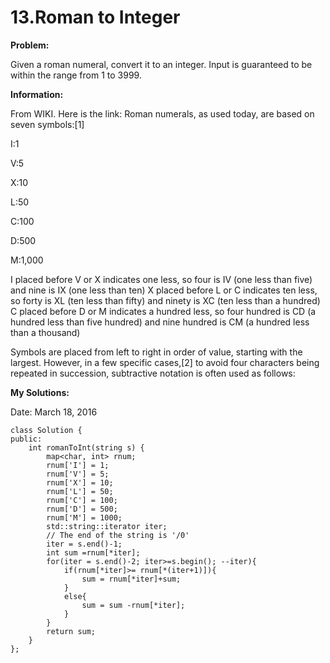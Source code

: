 # 13.Roman to Integer
**Problem:**

Given a roman numeral, convert it to an integer.
Input is guaranteed to be within the range from 1 to 3999.

**Information:**

From WIKI. Here is the link:
Roman numerals, as used today, are based on seven symbols:[1]

I:1

V:5

X:10

L:50

C:100

D:500

M:1,000

I placed before V or X indicates one less, so four is IV (one less than five) and nine is IX (one less than ten)
X placed before L or C indicates ten less, so forty is XL (ten less than fifty) and ninety is XC (ten less than a hundred)
C placed before D or M indicates a hundred less, so four hundred is CD (a hundred less than five hundred) and nine hundred is CM (a hundred less than a thousand)

Symbols are placed from left to right in order of value, starting with the largest. However, in a few specific cases,[2] to avoid four characters being repeated in succession, subtractive notation is often used as follows:

**My Solutions:**

Date: March 18, 2016

    class Solution {
    public:
        int romanToInt(string s) {
            map<char, int> rnum;
            rnum['I'] = 1;
            rnum['V'] = 5;
            rnum['X'] = 10;
            rnum['L'] = 50;
            rnum['C'] = 100;
            rnum['D'] = 500;
            rnum['M'] = 1000;
            std::string::iterator iter;
            // The end of the string is '/0'
            iter = s.end()-1;
            int sum =rnum[*iter];
            for(iter = s.end()-2; iter>=s.begin(); --iter){
                if(rnum[*iter]>= rnum[*(iter+1)]){
                    sum = rnum[*iter]+sum;
                }
                else{
                    sum = sum -rnum[*iter];
                }
            }
            return sum;
        }
    };

